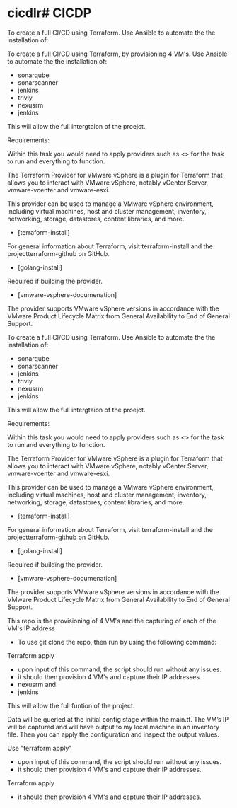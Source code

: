 # cicdlr# CICDP

To create a full CI/CD using Terraform. Use Ansible to automate the the installation of:

To create a full CI/CD using Terraform, by provisioning 4 VM's. Use Ansible to automate the the installation of:

- sonarqube
- sonarscanner
- jenkins
- triviy
- nexusrm 
- jenkins 

This will allow the full intergtaion of the proejct. 

Requirements:

Within this task you would need to apply providers such as <> for the task to run and everything to function.

The Terraform Provider for VMware vSphere is a plugin for Terraform that allows you to interact with VMware vSphere, notably vCenter Server, vmware-vcenter and vmware-esxi. 

This provider can be used to manage a VMware vSphere environment, including virtual machines, host and cluster management, inventory, networking, storage, datastores, content libraries, and more.

- [terraform-install]

For general information about Terraform, visit terraform-install and the projectterraform-github on GitHub.

- [golang-install]

Required if building the provider.

- [vmware-vsphere-documenation]

The provider supports VMware vSphere versions in accordance with the VMware Product Lifecycle Matrix from General Availability to End of General Support.

To create a full CI/CD using Terraform. Use Ansible to automate the the installation of:

- sonarqube
- sonarscanner
- jenkins
- triviy
- nexusrm 
- jenkins 

This will allow the full intergtaion of the proejct. 

Requirements:

Within this task you would need to apply providers such as <> for the task to run and everything to function.

The Terraform Provider for VMware vSphere is a plugin for Terraform that allows you to interact with VMware vSphere, notably vCenter Server, vmware-vcenter and vmware-esxi. 

This provider can be used to manage a VMware vSphere environment, including virtual machines, host and cluster management, inventory, networking, storage, datastores, content libraries, and more.

- [terraform-install]

For general information about Terraform, visit terraform-install and the projectterraform-github on GitHub.

- [golang-install]

Required if building the provider.

- [vmware-vsphere-documenation]

The provider supports VMware vSphere versions in accordance with the VMware Product Lifecycle Matrix from General Availability to End of General Support.


This repo is the provisioning of 4 VM's and the capturing of each of the VM's IP address 

- To use git clone the repo, then run by using the following command:

Terraform apply

- upon input of this command, the script should run without any issues. 
- it should then provision 4 VM's and capture their IP addresses.
- nexusrm and 
- jenkins 

This will allow the full funtion of the project. 

Data will be queried at the initial config stage within the main.tf. The VM’s IP will be captured and will have output to my local machine in an inventory file. Then you can apply the configuration and inspect the output values.

Use "terraform apply"

- upon input of this command, the script should run without any issues. 
- it should then provision 4 VM's and capture their IP addresses.

Terraform apply

- it should then provision 4 VM's and capture their IP addresses.